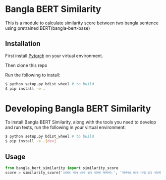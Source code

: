 # Bangla BERT Similarity

This is a module to calculate similarity score between two bangla sentence using pretrained BERT(bangla-bert-base)

## Installation
First install [Pytorch](https://pytorch.org/get-started/locally/) on your virtual environment.

Then clone this repo

Run the following to install:
```bash
$ python setup.py bdist_wheel # to build
$ pip install -e .
```

# Developing Bangla BERT Similarity

To install Bangla BERT Similarity, along with the tools you need to develop and run tests, run the following in your virtual environment:

```bash
$ python setup.py bdist_wheel # to build
$ pip install -e .[dev]
```

## Usage

```python
from bangla_bert_similarity import similarity_score
score = similarity_score('তোমার সাথে দেখা হয়ে ভালো লাগলো।', 'আপনার সাথে দেখা হয়ে ভালো লাগলো।')
```
